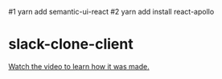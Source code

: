 #1  yarn add semantic-ui-react
#2  yarn add install react-apollo

# slack-clone-client

[Watch the video to learn how it was made.](https://youtu.be/jDvOauhkEOM)

